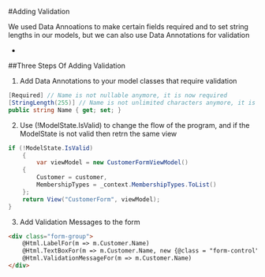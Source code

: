 #Adding Validation

We used Data Annoations to make certain fields required and to set string lengths in our models, but we can also use Data Annotations for validation

-

##Three Steps Of Adding Validation

1. Add Data Annotations to your model classes that require validation

```cs
[Required] // Name is not nullable anymore, it is now required
[StringLength(255)] // Name is not unlimited characters anymore, it is 255
public string Name { get; set; }
```

2. Use (!ModelState.IsValid) to change the flow of the program, and if the ModelState is not valid then retrn the same view

```cs
if (!ModelState.IsValid)
    {
        var viewModel = new CustomerFormViewModel()
    {
        Customer = customer,
        MembershipTypes = _context.MembershipTypes.ToList()
    };
    return View("CustomerForm", viewModel);
}
```

3. Add Validation Messages to the form

```html
<div class="form-group">
    @Html.LabelFor(m => m.Customer.Name)
    @Html.TextBoxFor(m => m.Customer.Name, new {@class = "form-control"})
    @Html.ValidationMessageFor(m => m.Customer.Name)
</div>
```
